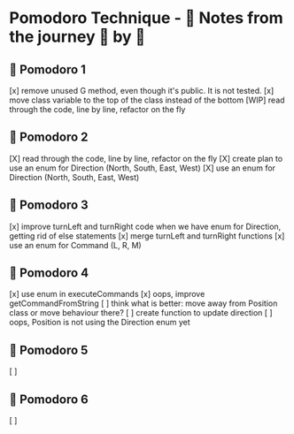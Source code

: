# Pomodoro Technique - :notebook: Notes from the journey :tomato: by :tomato:

## 🍅 Pomodoro 1

[x] remove unused G method, even though it's public. It is not tested.
[x] move class variable to the top of the class instead of the bottom
[WIP] read through the code, line by line, refactor on the fly

## 🍅 Pomodoro 2

[X] read through the code, line by line, refactor on the fly
[X] create plan to use an enum for Direction (North, South, East, West)
[X] use an enum for Direction (North, South, East, West)

## 🍅 Pomodoro 3

[x] improve turnLeft and turnRight code when we have enum for Direction, getting rid of else statements
[x] merge turnLeft and turnRight functions
[x] use an enum for Command (L, R, M)

## 🍅 Pomodoro 4

[x] use enum in executeCommands
[x] oops, improve getCommandFromString 
[ ] think what is better: move away from Position class or move behaviour there?
[ ] create function to update direction
[ ] oops, Position is not using the Direction enum yet

## 🍅 Pomodoro 5

[ ]

## 🍅 Pomodoro 6

[ ] 